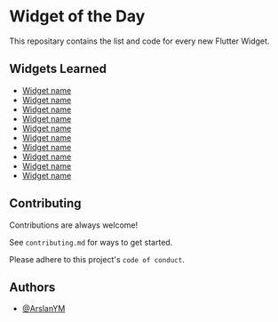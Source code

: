 
# Widget of the Day

This repositary contains the list and code for every new Flutter Widget.


## Widgets Learned

- [Widget name]() 
- [Widget name]()
- [Widget name]()
- [Widget name]()
- [Widget name]()
- [Widget name]()
- [Widget name]()
- [Widget name]()
- [Widget name]()
- [Widget name]()

## Contributing

Contributions are always welcome!

See `contributing.md` for ways to get started.

Please adhere to this project's `code of conduct`.


## Authors

- [@ArslanYM](https://www.github.com/ArslanYM)


